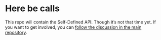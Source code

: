 # Here be calls

This repo will contain the Self-Defined API. Though it’s not that time yet. If you want to get involved, you can [follow the discussion in the main repository](https://github.com/selfdefined/web-app/issues/2).
